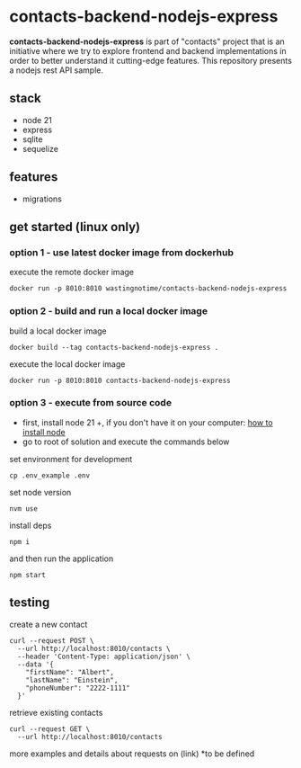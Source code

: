 # contacts-backend-nodejs-express

**contacts-backend-nodejs-express** is part of "contacts" project that is an initiative where we try to explore frontend and backend implementations in order to better understand it cutting-edge features. This repository presents a nodejs rest API sample.

## stack
* node 21
* express
* sqlite
* sequelize

## features
* migrations

## get started (linux only)

### option 1 - use latest docker image from dockerhub

execute the remote docker image
```
docker run -p 8010:8010 wastingnotime/contacts-backend-nodejs-express
```

### option 2 - build and run a local docker image
build a local docker image
```
docker build --tag contacts-backend-nodejs-express .
```

execute the local docker image
```
docker run -p 8010:8010 contacts-backend-nodejs-express
```
### option 3 - execute from source code

- first, install node 21 +, if you don't have it on your computer:  [how to install node](https://nodejs.org/en/download/package-manager)
- go to root of solution and execute the commands below

set environment for development
```
cp .env_example .env
```

set node version
```
nvm use
```

install deps
```
npm i
 ```

and then run the application
```
npm start
```

## testing
create a new contact
```
curl --request POST \
  --url http://localhost:8010/contacts \
  --header 'Content-Type: application/json' \
  --data '{
	"firstName": "Albert",
	"lastName": "Einstein",
	"phoneNumber": "2222-1111"
  }'
```

retrieve existing contacts
```
curl --request GET \
  --url http://localhost:8010/contacts
```
more examples and details about requests on (link) *to be defined
